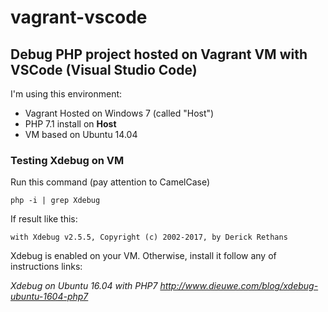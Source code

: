 # vagrant-vscode
## Debug PHP project hosted on Vagrant VM with VSCode (Visual Studio Code)

I'm using this environment:
- Vagrant Hosted on Windows 7 (called "Host")
- PHP 7.1 install on **Host**
- VM based on Ubuntu 14.04

### Testing Xdebug on VM
Run this command (pay attention to CamelCase)
```
php -i | grep Xdebug
```
If result like this:
```
with Xdebug v2.5.5, Copyright (c) 2002-2017, by Derick Rethans
```
Xdebug is enabled on your VM. Otherwise, install it follow any of instructions links:

_Xdebug on Ubuntu 16.04 with PHP7
http://www.dieuwe.com/blog/xdebug-ubuntu-1604-php7_


